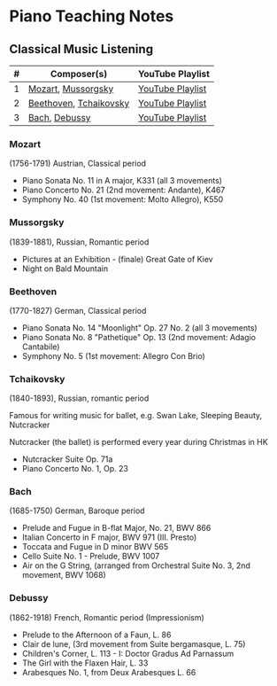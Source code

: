 # Piano Teaching Notes

## Classical Music Listening

| # | Composer(s) | YouTube Playlist |
| --- | --- | --- |
| 1 | [Mozart](#mozart), [Mussorgsky](#mussorgsky) | [YouTube Playlist](https://www.youtube.com/playlist?list=PL02hsFKY3Koh5oTSjLEtDsO-6biG6bzYp) |
| 2 | [Beethoven](#beethoven), [Tchaikovsky](#tchaikovsky) | [YouTube Playlist](https://www.youtube.com/playlist?list=PL02hsFKY3KohEUQvkq3n2A1XwTm-_8wsh) |
| 3 | [Bach](#bach), [Debussy](#debussy) | [YouTube Playlist](https://www.youtube.com/playlist?list=PL02hsFKY3KojzGqsZ5RsCQJ9UI9kTPBxS) |

### Mozart

(1756-1791) Austrian, Classical period

- Piano Sonata No. 11 in A major, K331 (all 3 movements)
- Piano Concerto No. 21 (2nd movement: Andante), K467
- Symphony No. 40 (1st movement: Molto Allegro), K550

### Mussorgsky

(1839-1881), Russian, Romantic period

- Pictures at an Exhibition - (finale) Great Gate of Kiev
- Night on Bald Mountain

### Beethoven

(1770-1827) German, Classical period

- Piano Sonata No. 14 "Moonlight" Op. 27 No. 2 (all 3 movements)
- Piano Sonata No. 8 "Pathetique" Op. 13 (2nd movement: Adagio Cantabile)
- Symphony No. 5 (1st movement: Allegro Con Brio)

### Tchaikovsky

(1840-1893), Russian, romantic period

Famous for writing music for ballet, e.g. Swan Lake, Sleeping Beauty, Nutcracker

Nutcracker (the ballet) is performed every year during Christmas in HK

- Nutcracker Suite Op. 71a
- Piano Concerto No. 1, Op. 23

### Bach

(1685-1750) German, Baroque period

- Prelude and Fugue in B-flat Major, No. 21, BWV 866
- Italian Concerto in F major, BWV 971 (III. Presto)
- Toccata and Fugue in D minor BWV 565
- Cello Suite No. 1 - Prelude, BWV 1007
- Air on the G String, (arranged from Orchestral Suite No. 3, 2nd movement, BWV 1068)

### Debussy

(1862-1918) French, Romantic period (Impressionism)

- Prelude to the Afternoon of a Faun, L. 86
- Clair de lune, (3rd movement from Suite bergamasque, L. 75)
- Children's Corner, L. 113 - I: Doctor Gradus Ad Parnassum
- The Girl with the Flaxen Hair, L. 33
- Arabesques No. 1, from Deux Arabesques L. 66
